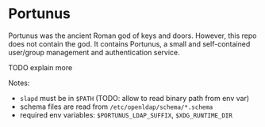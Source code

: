 # Portunus

Portunus was the ancient Roman god of keys and doors. However, this repo does not
contain the god. It contains Portunus, a small and self-contained user/group
management and authentication service.

TODO explain more

Notes:

- `slapd` must be in `$PATH` (TODO: allow to read binary path from env var)
- schema files are read from `/etc/openldap/schema/*.schema`
- required env variables: `$PORTUNUS_LDAP_SUFFIX`, `$XDG_RUNTIME_DIR`
